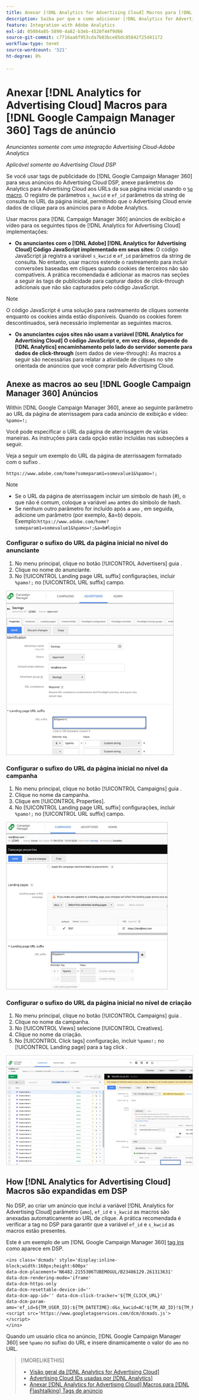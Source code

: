 ```yaml
---
title: Anexar [!DNL Analytics for Advertising Cloud] Macros para [!DNL Google Campaign Manager 360] Tags de anúncio
description: Saiba por que e como adicionar [!DNL Analytics for Advertising Cloud] macros para seu [!DNL Google Campaign Manager 360] tags de publicidade
feature: Integration with Adobe Analytics
exl-id: 05084a85-5890-4a82-b3eb-4520f44f9d66
source-git-commit: c7716aa6f953cda7b03bce85dc85842f25d41172
workflow-type: tm+mt
source-wordcount: '521'
ht-degree: 0%

---
```


# Anexar [!DNL Analytics for Advertising Cloud] Macros para [!DNL Google Campaign Manager 360] Tags de anúncio

*Anunciantes somente com uma integração Advertising Cloud-Adobe Analytics*

*Aplicável somente ao Advertising Cloud DSP*

Se você usar tags de publicidade do [!DNL Google Campaign Manager 360] para seus anúncios do Advertising Cloud DSP, anexe parâmetros do Analytics para Advertising Cloud aos URLs da sua página inicial usando o [`%p` macro](https://support.google.com/campaignmanager/table/6096962). O registro de parâmetros `s_kwcid` e `ef_id` parâmetros da string de consulta no URL da página inicial, permitindo que o Advertising Cloud envie dados de clique para os anúncios para o Adobe Analytics.

Usar macros para [!DNL Campaign Manager 360] anúncios de exibição e vídeo para os seguintes tipos de [!DNL Analytics for Advertising Cloud] implementações:

* **Os anunciantes com o [!DNL Adobe] [!DNL Analytics for Advertising Cloud] Código JavaScript implementado em seus sites**: O código JavaScript já registra a variável `s_kwcid` e `ef_id` parâmetros da string de consulta. No entanto, usar macros estende o rastreamento para incluir conversões baseadas em cliques quando cookies de terceiros não são compatíveis. A prática recomendada é adicionar as macros nas seções a seguir às tags de publicidade para capturar dados de click-through adicionais que não são capturados pelo código JavaScript.

>[!NOTE]
>
>O código JavaScript é uma solução para rastreamento de cliques somente enquanto os cookies ainda estão disponíveis. Quando os cookies forem descontinuados, será necessário implementar as seguintes macros.

* **Os anunciantes cujos sites não usam a variável [!DNL Analytics for Advertising Cloud] O código JavaScript e, em vez disso, depende do [!DNL Analytics] encaminhamento pelo lado do servidor somente para dados de click-through** (sem dados de view-through): As macros a seguir são necessárias para relatar a atividade de cliques no site orientada de anúncios que você comprar pelo Advertising Cloud.

## Anexe as macros ao seu [!DNL Google Campaign Manager 360] Anúncios

Within [!DNL Google Campaign Manager 360], anexe ao seguinte parâmetro ao URL da página de aterrissagem para cada anúncio de exibição e vídeo: `%pamo=!;`

Você pode especificar o URL da página de aterrissagem de várias maneiras. As instruções para cada opção estão incluídas nas subseções a seguir.

Veja a seguir um exemplo do URL da página de aterrissagem formatado com o sufixo .

```
https://www.adobe.com/home?someparam1=somevalue1&%pamo=!;
```

>[!NOTE]
>
>
>* Se o URL da página de aterrissagem incluir um símbolo de hash (#), o que não é comum, coloque a variável `amo` antes do símbolo de hash.
>* Se nenhum outro parâmetro for incluído após a `amo` , em seguida, adicione um parâmetro (por exemplo, &amp;a=b) depois. Exemplo:`https://www.adobe.com/home?someparam1=somevalue1&%pamo=!;&a=b#login`


### Configurar o sufixo do URL da página inicial no nível do anunciante

1. No menu principal, clique no botão [!UICONTROL Advertisers] guia .
1. Clique no nome do anunciante.
1. No [!UICONTROL Landing page URL suffix] configurações, incluir `%pamo!;` no [!UICONTROL URL suffix] campo.

![configurações no nível do anunciante](/help/integrations/assets/macro-ggl360-advertiser.png)

### Configurar o sufixo do URL da página inicial no nível da campanha

1. No menu principal, clique no botão [!UICONTROL Campaigns] guia .
1. Clique no nome da campanha.
1. Clique em [!UICONTROL Properties].
1. No [!UICONTROL Landing page URL suffix] configurações, incluir `%pamo!;` no [!UICONTROL URL suffix] campo.

![configurações no nível da campanha](/help/integrations/assets/macro-ggl360-campaign.png)

### Configurar o sufixo do URL da página inicial no nível de criação

1. No menu principal, clique no botão [!UICONTROL Campaigns] guia .
1. Clique no nome da campanha.
1. No [!UICONTROL Views] selecione [!UICONTROL Creatives].
1. Clique no nome da criação.
1. No [!UICONTROL Click tags] configuração, incluir `%pamo!;` no [!UICONTROL Landing page] para a tag click .

![configurações de nível criativo](/help/integrations/assets/macro-ggl360-creative.png)

## How [!DNL Analytics for Advertising Cloud] Macros são expandidas em DSP

No DSP, ao criar um anúncio que inclui a variável [!DNL Analytics for Advertising Cloud] parâmetro (`amo`), `ef_id` e `s_kwcid` as macros são anexadas automaticamente ao URL de clique. A prática recomendada é verificar a tag no DSP para garantir que a variável `ef_id` e `s_kwcid` as macros estão presentes.

Este é um exemplo de um [!DNL Google Campaign Manager 360] [tag ins](https://support.google.com/campaignmanager/answer/6080468) como aparece em DSP.

```
<ins class='dcmads' style='display:inline-block;width:160px;height:600px'
data-dcm-placement='N6482.2155306TUBEMOGUL/B23486129.261313631'
data-dcm-rendering-mode='iframe'
data-dcm-https-only
data-dcm-resettable-device-id=''
data-dcm-app-id='' data-dcm-click-tracker='${TM_CLICK_URL}'
data-dcm-param-amo='ef_id=${TM_USER_ID}:${TM_DATETIME}:d&s_kwcid=AC!${TM_AD_ID}!${TM_PLACEMENT_ID}'>
<script src='https://www.googletagservices.com/dcm/dcmads.js'></script>
</ins>
```

Quando um usuário clica no anúncio, [!DNL Google Campaign Manager 360] see `%pamo` no sufixo do URL e insere dinamicamente o valor do `amo` no URL.


>[!MORELIKETHIS]
>
>* [Visão geral da [!DNL Analytics for Advertising Cloud]](overview.md)
>* [Advertising Cloud IDs usadas por [!DNL Analytics]](/help/integrations/analytics/ids.md)
>* [Anexar [!DNL Analytics for Advertising Cloud] Macros para [!DNL Flashtalking] Tags de anúncio](macros-flashtalking.md)


